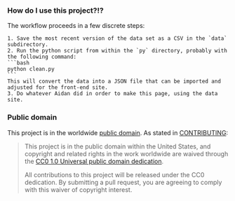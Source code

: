 ### How do I use this project?!?

The workflow proceeds in a few discrete steps:

    1. Save the most recent version of the data set as a CSV in the `data` subdirectory.
    2. Run the python script from within the `py` directory, probably with the following command:
    ```bash
    python clean.py
    ```
    This will convert the data into a JSON file that can be imported and adjusted for the front-end site.
    3. Do whatever Aidan did in order to make this page, using the data site.

### Public domain

This project is in the worldwide [public domain](LICENSE.md). As stated in [CONTRIBUTING](CONTRIBUTING.md):

> This project is in the public domain within the United States, and copyright and related rights in the work worldwide are waived through the [CC0 1.0 Universal public domain dedication](https://creativecommons.org/publicdomain/zero/1.0/).
>
> All contributions to this project will be released under the CC0
>dedication. By submitting a pull request, you are agreeing to comply
>with this waiver of copyright interest.
